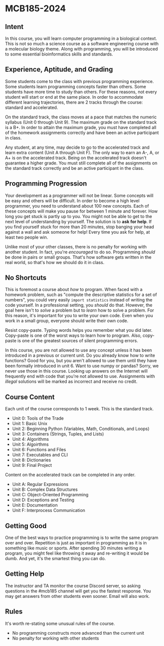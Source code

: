 MCB185-2024
===========

## Intent ##

In this course, you will learn computer programming in a biological context.
This is not so much a science course as a software engineering course with a
molecular biology theme. Along with programming, you will be introduced to some
essential bioinformatics skills and standards.

## Experience, Aptitude, and Grading ##

Some students come to the class with previous programming experience. Some
students learn programming concepts faster than others. Some students have more
time to study than others. For these reasons, not every student will start or
end at the same place. In order to accommodate different learning trajectories,
there are 2 tracks through the course: standard and accelerated.

On the standard track, the class moves at a pace that matches the numeric
syllabus (Unit 0 through Unit 9). The maximum grade on the standard track is a
B+. In order to attain the maximum grade, you must have completed all of the
homework assignments correctly and have been an active participant in class.

Any student, at any time, may decide to go to the accelerated track and learn
extra content (Unit A through Unit F). The only way to earn an A-, A, or A+ is
on the accelerated track. Being on the accelerated track doesn't guarantee a
higher grade. You must still complete all of the assignments on the standard
track correctly and be an active participant in the class.

## Programming Progression ##

Your development as a programmer will not be linear. Some concepts will be easy
and others will be difficult. In order to become a high level programmer, you
need to understand about 100 new concepts. Each of these concepts will make you
pause for between 1 minute and forever. How long you get stuck is partly up to
you. You might not be able to get to the next level of understanding by
yourself. The solution is to **ask for help**. If you find yourself stuck for
more than 20 minutes, stop banging your head against a wall and ask someone for
help! Every time you ask for help, at least two people win.

Unlike most of your other classes, there is no penalty for working with another
student. In fact, you're _encouraged_ to do so. Programming _should_ be done in
pairs or small groups. That's how software gets written in the real world, so
that's how we should do it in class.

## No Shortcuts ##

This is foremost a course about _how_ to program. When faced with a homework
problem, such as "compute the descriptive statistics for a set of numbers", you
could very easily `import statistics` instead of writing the code yourself. In
a professional setting, you _should_ do that. However, the goal here isn't to
_solve_ a problem but to _learn_ how to solve a problem. For this reason, it's
important for you to write your own code. Even when you work in a small group,
everyone should write their own code.

Resist copy-paste. Typing words helps you remember what you did later.
Copy-paste is one of the worst ways to learn how to program. Also, copy-paste
is one of the greatest sources of silent programming errors.

In this course, you are not allowed to use any concept unless it has been
introduced in a previous or current unit. Do you already know how to write
functions? Good for you, but you aren't allowed to use them until they have
been formally introduced in unit 6. Want to use numpy or pandas? Sorry, we
never use those in this course. Looking up answers on the Internet will
frequently end with code that you're not allowed to use. Assignments with
_illegal_ solutions will be marked as incorrect and receive no credit.

## Course Content ##

Each unit of the course corresponds to 1 week. This is the standard track.

+ Unit 0: Tools of the Trade
+ Unit 1: Basic Unix
+ Unit 2: Beginning Python (Variables, Math, Conditionals, and Loops)
+ Unit 3: Containers (Strings, Tuples, and Lists)
+ Unit 4: Algorithms
+ Unit 5: Algoirthms
+ Unit 6: Functions and Files
+ Unit 7: Executables and CLI
+ Unit 8: Dictionaries
+ Unit 9: Final Project

Content on the accelerated track can be completed in any order.

+ Unit A: Regular Expressions
+ Unit B: Complex Data Structures
+ Unit C: Object-Oriented Programming
+ Unit D: Exceptions and Testing
+ Unit E: Documentation
+ Unit F: Interprocess Communication

## Getting Good ##

One of the best ways to practice programming is to write the same program over
and over. Repetition is just as important in programming as it is in something
like music or sports. After spending 30 minutes writing a program, you might
feel like throwing it away and re-writing it would be dumb. And yet, it's the
smartest thing you can do.

## Getting Help ##

The instructor and TA monitor the course Discord server, so asking questions in
the #mcb185 channel will get you the fastest response. You may get answers from
other students even sooner. Email will also work.

## Rules ##

It's worth re-stating some unusual rules of the course.

+ No programming constructs more advanced than the current unit
+ No penalty for working with other students
